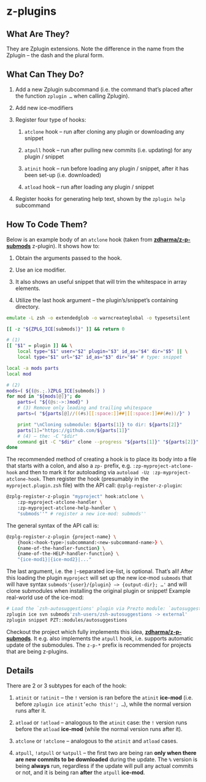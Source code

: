 # z-plugins 

## What Are They?

They are Zplugin extensions. Note the difference in the name from the
Zplugin – the dash and the plural form.

## What Can They Do?

1.  Add a new Zplugin subcommand (i.e. the command that’s placed after
    the function `zplugin …​` when calling Zplugin).

2.  Add new ice-modifiers

3.  Register four type of hooks:
    
    1.  `atclone` hook – run after cloning any plugin or downloading any
        snippet
    
    2.  `atpull` hook – run after pulling new commits (i.e. updating)
        for any plugin / snippet
    
    3.  `atinit` hook – run before loading any plugin / snippet, after
        it has been set-up (i.e. downloaded)
    
    4.  `atload` hook – run after loading any plugin / snippet

4.  Register hooks for generating help text, shown by the `zplugin help`
    subcommand

## How To Code Them?

Below is an example body of an `atclone` hook (taken from
[**zdharma/z-p-submods**](https://github.com/zdharma/z-p-submods) z-plugin).
It shows how to:

1.  Obtain the arguments passed to the hook.

2.  Use an ice modifier.

3.  It also shows an useful snippet that will trim the whitespace in
    array elements.

4.  Utilize the last hook argument – the plugin’s/snippet’s containing
    directory.

<!-- end list -->

``` zsh
emulate -L zsh -o extendedglob -o warncreateglobal -o typesetsilent

[[ -z "${ZPLG_ICE[submods]}" ]] && return 0

# (1)
[[ "$1" = plugin ]] && \
    local type="$1" user="$2" plugin="$3" id_as="$4" dir="$5" || \
    local type="$1" url="$2" id_as="$3" dir="$4" # type: snippet

local -a mods parts
local mod

# (2)
mods=( ${(@s.;.)ZPLG_ICE[submods]} )
for mod in "${mods[@]}"; do
    parts=( "${(@s:->:)mod}" )
    # (3) Remove only leading and trailing whitespace
    parts=( "${parts[@]//((#s)[[:space:]]##|[[:space:]]##(#e))/}" )

    print "\nCloning submodule: ${parts[1]} to dir: ${parts[2]}"
    parts[1]="https://github.com/${parts[1]}"
    # (4) – the: -C "$dir"
    command git -C "$dir" clone --progress "${parts[1]}" "${parts[2]}"
done
```

The recommended method of creating a hook is to place its body into a
file that starts with a colon, and also a `zp-` prefix, e.g.
`:zp-myproject-atclone-hook` and then to mark it for autoloading via
`autoload -Uz :zp-myproject-atclone-hook`. Then register the hook
(presumably in the `myproject.plugin.zsh` file) with the API call:
`@zplg-register-z-plugin`:

``` zsh
@zplg-register-z-plugin "myproject" hook:atclone \
    :zp-myproject-atclone-handler \
    :zp-myproject-atclone-help-handler \
    "submods''" # register a new ice-mod: submods''
```

The general syntax of the API call is:

``` zsh
@zplg-register-z-plugin {project-name} \
    {hook:<hook-type>|subcommand:<new-subcommand-name>} \
    {name-of-the-handler-function} \
    {name-of-the-HELP-handler-function} \
    "{ice-mod1}|{ice-mod2}|..."
```

The last argument, i.e. the `|`-separated ice-list, is optional. That’s
all\! After this loading the plugin `myproject` will set up the new
ice-mod `submods` that will have syntax `submods'{user}/{plugin} –>
{output-dir};
…​'` and will clone submodules when installing the original plugin or
snippet\! Example real-world use of the ice-mod:

``` zsh
# Load the `zsh-autosuggestions' plugin via Prezto module: `autosuggestions'
zplugin ice svn submods'zsh-users/zsh-autosuggestions -> external'
zplugin snippet PZT::modules/autosuggestions
```

Checkout the project which fully implements this idea,
[**zdharma/z-p-submods**](https://github.com/zdharma/z-p-submods). It e.g.
also implements the `atpull` hook, i.e. supports automatic update of the
submodules. The `z-p-*` prefix is recommended for projects that are
being z-plugins.

## Details

There are 2 or 3 subtypes for each of the hook:

1.  `atinit` or `!atinit` – the `!` version is ran before the `atinit`
    **ice-mod** (i.e. before `zplugin ice atinit’echo this!'; …​`),
    while the normal version runs after it.

2.  `atload` or `!atload` – analogous to the `atinit` case: the `!`
    version runs before the `atload` **ice-mod** (while the normal
    version runs after it).

3.  `atclone` or `!atclone` – analogous to the `atinit` and `atload`
    cases.

4.  `atpull`, `!atpull` or `%atpull` – the first two are being ran
    **only when there are new commits to be downloaded** during the
    update. The `%` version is being **always** run, regardless if the
    update will pull any actual commits or not, and it is being ran
    **after** the `atpull` **ice-mod**.
